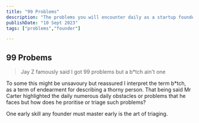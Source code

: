 ```yaml
---
title: "99 Problems"
description: "The problems you will encounter daily as a startup founder do not be discouraged"
publishDate: "10 Sept 2023"
tags: ["problems","founder"]

---
```

## 99 Probems

> Jay Z famously said I got 99 problems but a b*tch ain't one

To some this might be unsavoury but reassured I interpret the term b*tch,
as a term of endearment for describing a thorny person. 
That being said Mr Carter highlighted the daily numerous daily obstacles 
or problems that he faces but how does he proritise or triage such problems?

One early skill any founder must master early is the art of triaging.

